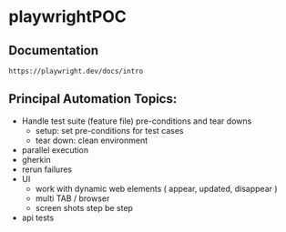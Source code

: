 # playwrightPOC

## Documentation
    https://playwright.dev/docs/intro



## Principal Automation Topics:
 - Handle test suite (feature file) pre-conditions and tear downs
	- setup: set pre-conditions for test cases
	- tear down: clean environment
 - parallel execution 
 - gherkin
 - rerun failures 
 - UI 
 	- work with dynamic web elements ( appear, updated, disappear )
 	- multi TAB / browser
	- screen shots step be step
 - api tests 
